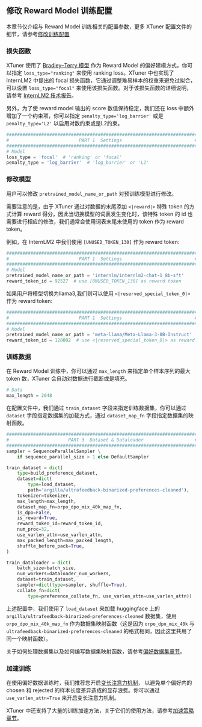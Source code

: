 ## 修改 Reward Model 训练配置

本章节仅介绍与 Reward Model 训练相关的配置参数，更多 XTuner 配置文件的细节，请参考[修改训练配置](https://xtuner.readthedocs.io/zh-cn/latest/training/modify_settings.html)

### 损失函数

XTuner 使用了 [Bradley–Terry 模型](<>) 作为 Reward Model 的偏好建模方式，你可以指定 `loss_type="ranking"` 来使用 ranking loss。XTuner 中也实现了 InternLM2 中提出的 focal 损失函数，它通过调整难易样本的权重来避免过拟合，可以设置 `loss_type="focal"` 来使用该损失函数。对于该损失函数的详细说明，请参考 [InternLM2 技术报告](https://arxiv.org/abs/2403.17297)。

另外，为了使 reward model 输出的 score 数值保持稳定，我们还在 loss 中额外增加了一个约束项，你可以指定 `penalty_type='log_barrier'` 或是 `penalty_type='L2'` 以启用对数约束或是L2约束。

```python
#######################################################################
#                          PART 1  Settings                           #
#######################################################################
# Model
loss_type = 'focal'  # 'ranking' or 'focal'
penalty_type = 'log_barrier'  # 'log_barrier' or 'L2'
```

### 修改模型

用户可以修改 `pretrained_model_name_or_path` 对预训练模型进行修改。

需要注意的是，由于 XTuner 通过对数据的末尾添加 `<|reward|>` 特殊 token 的方式计算 reward 得分，因此当切换模型的词表发生变化时，该特殊 token 的 id 也需要进行相应的修改，我们通常会使用词表末尾未使用的 token 作为 reward token。

例如，在 InternLM2 中我们使用 `[UNUSED_TOKEN_130]` 作为 reward token:

```python
#######################################################################
#                          PART 1  Settings                           #
#######################################################################
# Model
pretrained_model_name_or_path = 'internlm/internlm2-chat-1_8b-sft'
reward_token_id = 92527  # use [UNUSED_TOKEN_130] as reward token
```

如果用户将模型切换为llama3,我们则可以使用 `<|reserved_special_token_0|>` 作为 reward token:

```python
#######################################################################
#                          PART 1  Settings                           #
#######################################################################
# Model
pretrained_model_name_or_path = 'meta-llama/Meta-Llama-3-8B-Instruct'
reward_token_id = 128002  # use <|reserved_special_token_0|> as reward token
```

### 训练数据

在 Reward Model 训练中，你可以通过 `max_length` 来指定单个样本序列的最大 token 数，XTuner 会自动对数据进行截断或是填充。

```python
# Data
max_length = 2048
```

在配置文件中，我们通过 `train_dataset` 字段来指定训练数据集，你可以通过 `dataset` 字段指定数据集的加载方式，通过 `dataset_map_fn` 字段指定数据集的映射函数。

```python
#######################################################################
#                      PART 3  Dataset & Dataloader                   #
#######################################################################
sampler = SequenceParallelSampler \
    if sequence_parallel_size > 1 else DefaultSampler

train_dataset = dict(
    type=build_preference_dataset,
    dataset=dict(
        type=load_dataset,
        path='argilla/ultrafeedback-binarized-preferences-cleaned'),
    tokenizer=tokenizer,
    max_length=max_length,
    dataset_map_fn=orpo_dpo_mix_40k_map_fn,
    is_dpo=False,
    is_reward=True,
    reward_token_id=reward_token_id,
    num_proc=32,
    use_varlen_attn=use_varlen_attn,
    max_packed_length=max_packed_length,
    shuffle_before_pack=True,
)

train_dataloader = dict(
    batch_size=batch_size,
    num_workers=dataloader_num_workers,
    dataset=train_dataset,
    sampler=dict(type=sampler, shuffle=True),
    collate_fn=dict(
        type=preference_collate_fn, use_varlen_attn=use_varlen_attn))
```

上述配置中，我们使用了 `load_dataset` 来加载 huggingface 上的 `argilla/ultrafeedback-binarized-preferences-cleaned` 数据集，使用 `orpo_dpo_mix_40k_map_fn` 作为数据集映射函数（这是因为 `orpo_dpo_mix_40k` 与 `ultrafeedback-binarized-preferences-cleaned` 的格式相同，因此这里共用了同一个映射函数）。

关于如何处理数据集以及如何编写数据集映射函数，请参考[偏好数据集章节](./preference_data.md)。

### 加速训练

在使用偏好数据训练时，我们推荐您开启[变长注意力机制](https://xtuner.readthedocs.io/zh-cn/latest/acceleration/varlen_flash_attn.html)， 以避免单个偏好内的 chosen 和 rejected 的样本长度差异造成的显存浪费。你可以通过 `use_varlen_attn=True` 来开启变长注意力机制。

XTuner 中还支持了大量的训练加速方法，关于它们的使用方法，请参考[加速策略章节](https://xtuner.readthedocs.io/zh-cn/latest/acceleration/hyper_parameters.html)。
